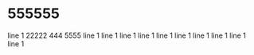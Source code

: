 # 555555

 line 1
22222
444
5555
 line 1
 line 1
 line 1
 line 1
 line 1
 line 1 line 1 line 1 line 1 line 1
